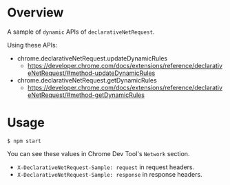 # Overview

A sample of `dynamic` APIs of `declarativeNetRequest`.

Using these APIs:

* chrome.declarativeNetRequest.updateDynamicRules
    * https://developer.chrome.com/docs/extensions/reference/declarativeNetRequest/#method-updateDynamicRules
* chrome.declarativeNetRequest.getDynamicRules
    * https://developer.chrome.com/docs/extensions/reference/declarativeNetRequest/#method-getDynamicRules

# Usage

```
$ npm start
```

You can see these values in Chrome Dev Tool's `Network` section.

* `X-DeclarativeNetRequest-Sample: request` in request headers.
* `X-DeclarativeNetRequest-Sample: response` in response headers.
